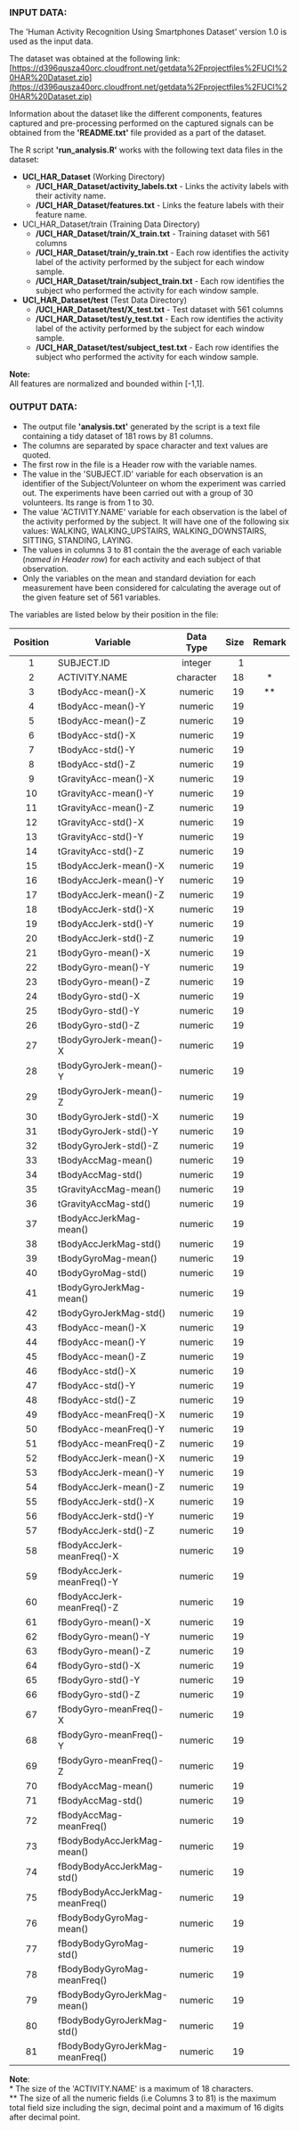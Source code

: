 ### INPUT DATA:
The 'Human Activity Recognition Using Smartphones Dataset' version 1.0 is used as the input data.

The dataset was obtained at the following link:
[https://d396qusza40orc.cloudfront.net/getdata%2Fprojectfiles%2FUCI%20HAR%20Dataset.zip](https://d396qusza40orc.cloudfront.net/getdata%2Fprojectfiles%2FUCI%20HAR%20Dataset.zip)

Information about the dataset like the different components, features captured and pre-processing performed on the captured signals can be obtained from the **'README.txt'** file provided as a part of the dataset.

The R script **'run_analysis.R'** works with the following text data files in the dataset:  
* **UCI_HAR_Dataset** (Working Directory)
	+ **/UCI_HAR_Dataset/activity_labels.txt** - Links the activity labels with their activity name.
	+ **/UCI_HAR_Dataset/features.txt** - Links the feature labels with their feature name.
* UCI_HAR_Dataset/train (Training Data Directory)
	+ **/UCI_HAR_Dataset/train/X_train.txt** - Training dataset with 561 columns
	+ **/UCI_HAR_Dataset/train/y_train.txt** - Each row identifies the activity label of the activity performed by the subject for each window sample.
	+ **/UCI_HAR_Dataset/train/subject_train.txt** - Each row identifies the subject who performed the activity for each window sample.
* **UCI_HAR_Dataset/test** (Test Data Directory)
	+ **/UCI_HAR_Dataset/test/X_test.txt** - Test dataset with 561 columns
	+ **/UCI_HAR_Dataset/test/y_test.txt** - Each row identifies the activity label of the activity performed by the subject for each window sample.
	+ **/UCI_HAR_Dataset/test/subject_test.txt** - Each row identifies the subject who performed the activity for each window sample.

**Note:**  
All features are normalized and bounded within [-1,1].  

### OUTPUT DATA:
* The output file **'analysis.txt'** generated by the script  is a text file containing a tidy dataset of 181 rows by 81 columns.
* The columns are separated by space character and text values are quoted.
* The first row in the file is a Header row with the variable names.
* The value in the 'SUBJECT.ID' variable for each observation is an identifier of the Subject/Volunteer on whom the experiment was carried out. The experiments have been carried out with a group of 30 volunteers. Its range is from 1 to 30.
* The value 'ACTIVITY.NAME' variable  for each observation is the label of the activity performed by the subject. It will have one of the following six values: WALKING, WALKING_UPSTAIRS, WALKING_DOWNSTAIRS, SITTING, STANDING, LAYING.
* The values in columns 3 to 81 contain the the average of each variable (*named in Header row*) for each activity and each subject of that observation.
* Only the variables on the mean and standard deviation for each measurement have been considered for calculating the average out of the given feature set of 561  variables.

The variables are listed below by their position in the file:  

| Position | Variable | Data Type | Size | Remark |
|:--------:|---------------------------------|:---------:|-----:|:------:|
| 1 | SUBJECT.ID | integer | 1 |  |
| 2 | ACTIVITY.NAME | character | 18 | * |
| 3 | tBodyAcc-mean()-X | numeric | 19 | ** |
| 4 | tBodyAcc-mean()-Y | numeric | 19 |  |
| 5 | tBodyAcc-mean()-Z | numeric | 19 |  |
| 6 | tBodyAcc-std()-X | numeric | 19 |  |
| 7 | tBodyAcc-std()-Y | numeric | 19 |  |
| 8 | tBodyAcc-std()-Z | numeric | 19 |  |
| 9 | tGravityAcc-mean()-X | numeric | 19 |  |
| 10 | tGravityAcc-mean()-Y | numeric | 19 |  |
| 11 | tGravityAcc-mean()-Z | numeric | 19 |  |
| 12 | tGravityAcc-std()-X | numeric | 19 |  |
| 13 | tGravityAcc-std()-Y | numeric | 19 |  |
| 14 | tGravityAcc-std()-Z | numeric | 19 |  |
| 15 | tBodyAccJerk-mean()-X | numeric | 19 |  |
| 16 | tBodyAccJerk-mean()-Y | numeric | 19 |  |
| 17 | tBodyAccJerk-mean()-Z | numeric | 19 |  |
| 18 | tBodyAccJerk-std()-X | numeric | 19 |  |
| 19 | tBodyAccJerk-std()-Y | numeric | 19 |  |
| 20 | tBodyAccJerk-std()-Z | numeric | 19 |  |
| 21 | tBodyGyro-mean()-X | numeric | 19 |  |
| 22 | tBodyGyro-mean()-Y | numeric | 19 |  |
| 23 | tBodyGyro-mean()-Z | numeric | 19 |  |
| 24 | tBodyGyro-std()-X | numeric | 19 |  |
| 25 | tBodyGyro-std()-Y | numeric | 19 |  |
| 26 | tBodyGyro-std()-Z | numeric | 19 |  |
| 27 | tBodyGyroJerk-mean()-X | numeric | 19 |  |
| 28 | tBodyGyroJerk-mean()-Y | numeric | 19 |  |
| 29 | tBodyGyroJerk-mean()-Z | numeric | 19 |  |
| 30 | tBodyGyroJerk-std()-X | numeric | 19 |  |
| 31 | tBodyGyroJerk-std()-Y | numeric | 19 |  |
| 32 | tBodyGyroJerk-std()-Z | numeric | 19 |  |
| 33 | tBodyAccMag-mean() | numeric | 19 |  |
| 34 | tBodyAccMag-std() | numeric | 19 |  |
| 35 | tGravityAccMag-mean() | numeric | 19 |  |
| 36 | tGravityAccMag-std() | numeric | 19 |  |
| 37 | tBodyAccJerkMag-mean() | numeric | 19 |  |
| 38 | tBodyAccJerkMag-std() | numeric | 19 |  |
| 39 | tBodyGyroMag-mean() | numeric | 19 |  |
| 40 | tBodyGyroMag-std() | numeric | 19 |  |
| 41 | tBodyGyroJerkMag-mean() | numeric | 19 |  |
| 42 | tBodyGyroJerkMag-std() | numeric | 19 |  |
| 43 | fBodyAcc-mean()-X | numeric | 19 |  |
| 44 | fBodyAcc-mean()-Y | numeric | 19 |  |
| 45 | fBodyAcc-mean()-Z | numeric | 19 |  |
| 46 | fBodyAcc-std()-X | numeric | 19 |  |
| 47 | fBodyAcc-std()-Y | numeric | 19 |  |
| 48 | fBodyAcc-std()-Z | numeric | 19 |  |
| 49 | fBodyAcc-meanFreq()-X | numeric | 19 |  |
| 50 | fBodyAcc-meanFreq()-Y | numeric | 19 |  |
| 51 | fBodyAcc-meanFreq()-Z | numeric | 19 |  |
| 52 | fBodyAccJerk-mean()-X | numeric | 19 |  |
| 53 | fBodyAccJerk-mean()-Y | numeric | 19 |  |
| 54 | fBodyAccJerk-mean()-Z | numeric | 19 |  |
| 55 | fBodyAccJerk-std()-X | numeric | 19 |  |
| 56 | fBodyAccJerk-std()-Y | numeric | 19 |  |
| 57 | fBodyAccJerk-std()-Z | numeric | 19 |  |
| 58 | fBodyAccJerk-meanFreq()-X | numeric | 19 |  |
| 59 | fBodyAccJerk-meanFreq()-Y | numeric | 19 |  |
| 60 | fBodyAccJerk-meanFreq()-Z | numeric | 19 |  |
| 61 | fBodyGyro-mean()-X | numeric | 19 |  |
| 62 | fBodyGyro-mean()-Y | numeric | 19 |  |
| 63 | fBodyGyro-mean()-Z | numeric | 19 |  |
| 64 | fBodyGyro-std()-X | numeric | 19 |  |
| 65 | fBodyGyro-std()-Y | numeric | 19 |  |
| 66 | fBodyGyro-std()-Z | numeric | 19 |  |
| 67 | fBodyGyro-meanFreq()-X | numeric | 19 |  |
| 68 | fBodyGyro-meanFreq()-Y | numeric | 19 |  |
| 69 | fBodyGyro-meanFreq()-Z | numeric | 19 |  |
| 70 | fBodyAccMag-mean() | numeric | 19 |  |
| 71 | fBodyAccMag-std() | numeric | 19 |  |
| 72 | fBodyAccMag-meanFreq() | numeric | 19 |  |
| 73 | fBodyBodyAccJerkMag-mean() | numeric | 19 |  |
| 74 | fBodyBodyAccJerkMag-std() | numeric | 19 |  |
| 75 | fBodyBodyAccJerkMag-meanFreq() | numeric | 19 |  |
| 76 | fBodyBodyGyroMag-mean() | numeric | 19 |  |
| 77 | fBodyBodyGyroMag-std() | numeric | 19 |  |
| 78 | fBodyBodyGyroMag-meanFreq() | numeric | 19 |  |
| 79 | fBodyBodyGyroJerkMag-mean() | numeric | 19 |  |
| 80 | fBodyBodyGyroJerkMag-std() | numeric | 19 |  |
| 81 | fBodyBodyGyroJerkMag-meanFreq() | numeric | 19 |  |

**Note**:  
\* The size of the 'ACTIVITY.NAME' is a maximum of 18 characters.  
\** The size of all the numeric fields (i.e Columns 3 to 81) is the maximum total field size including the sign, decimal point and a maximum of 16 digits after decimal point.